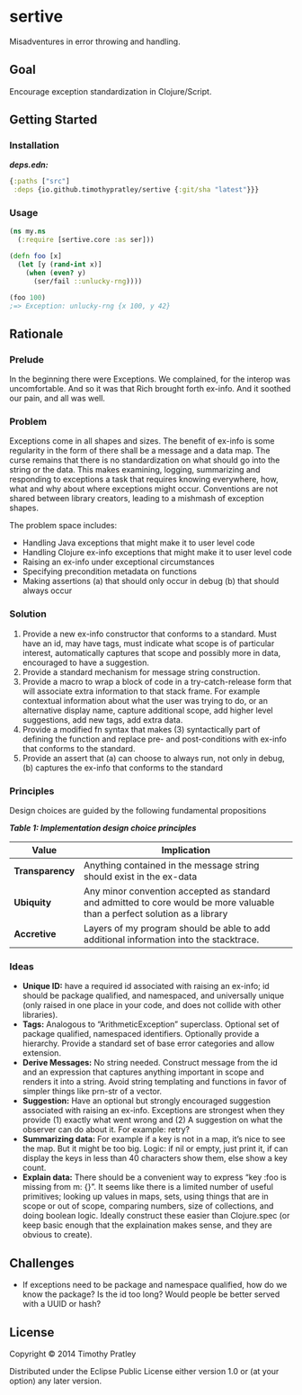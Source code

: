 # sertive

Misadventures in error throwing and handling.

## Goal

Encourage exception standardization in Clojure/Script.

## Getting Started

### Installation

***deps.edn:***

```clojure
{:paths ["src"]
 :deps {io.github.timothypratley/sertive {:git/sha "latest"}}}
```
### Usage

```clojure
(ns my.ns
  (:require [sertive.core :as ser]))

(defn foo [x]
  (let [y (rand-int x)]
    (when (even? y)
      (ser/fail ::unlucky-rng))))

(foo 100)
;=> Exception: unlucky-rng {x 100, y 42}
```

## Rationale

### Prelude

In the beginning there were Exceptions.
We complained, for the interop was uncomfortable.
And so it was that Rich brought forth ex-info.
And it soothed our pain, and all was well.

### Problem

Exceptions come in all shapes and sizes.
The benefit of ex-info is some regularity in the form of there shall be a message and a data map.
The curse remains that there is no standardization on what should go into the string or the data.
This makes examining, logging, summarizing and responding to exceptions a task that requires knowing everywhere, how, what and why about where exceptions might occur.
Conventions are not shared between library creators, leading to a mishmash of exception shapes.

The problem space includes:

* Handling Java exceptions that might make it to user level code
* Handling Clojure ex-info exceptions that might make it to user level code
* Raising an ex-info under exceptional circumstances
* Specifying precondition metadata on functions
* Making assertions (a) that should only occur in debug (b) that should always occur

### Solution

1. Provide a new ex-info constructor that conforms to a standard. Must have an id, may have tags, must indicate what scope is of particular interest, automatically captures that scope and possibly more in data, encouraged to have a suggestion.
2. Provide a standard mechanism for message string construction.
3. Provide a macro to wrap a block of code in a try-catch-release form that will associate extra information to that stack frame. For example contextual information about what the user was trying to do, or an alternative display name, capture additional scope, add higher level suggestions, add new tags, add extra data.
4. Provide a modified fn syntax that makes (3) syntactically part of defining the function and replace pre- and post-conditions with ex-info that conforms to the standard.
5. Provide an assert that (a) can choose to always run, not only in debug, (b) captures the ex-info that conforms to the standard

### Principles

Design choices are guided by the following fundamental propositions

***Table 1: Implementation design choice principles***

| Value            | Implication                                                                                                                |
|------------------|----------------------------------------------------------------------------------------------------------------------------|
| **Transparency** | Anything contained in the message string should exist in the ex-data                                                       |
| **Ubiquity**     | Any minor convention accepted as standard and admitted to core would be more valuable than a perfect solution as a library |
| **Accretive**    | Layers of my program should be able to add additional information into the stacktrace.                                     |

### Ideas
* **Unique ID:** have a required id associated with raising an ex-info; id should be package qualified, and namespaced, and universally unique (only raised in one place in your code, and does not collide with other libraries).
* **Tags:** Analogous to “ArithmeticException” superclass. Optional set of package qualified, namespaced identifiers. Optionally provide a hierarchy. Provide a standard set of base error categories and allow extension.
* **Derive Messages:** No string needed. Construct message from the id and an expression that captures anything important in scope and renders it into a string. Avoid string templating and functions in favor of simpler things like prn-str of a vector.
* **Suggestion:**  Have an optional but strongly encouraged suggestion associated with raising an ex-info. Exceptions are strongest when they provide (1) exactly what went wrong and (2) A suggestion on what the observer can do about it. For example: retry?
* **Summarizing data:** For example if a key is not in a map, it’s nice to see the map. But it might be too big. Logic: if nil or empty, just print it, if can display the keys in less than 40 characters show them, else show a key count.
* **Explain data:** There should be a convenient way to express “key :foo is missing from m: {}”. It seems like there is a limited number of useful primitives; looking up values in maps, sets, using things that are in scope or out of scope, comparing numbers, size of collections, and doing boolean logic. Ideally construct these easier than Clojure.spec (or keep basic enough that the explaination makes sense, and they are obvious to create).

## Challenges

* If exceptions need to be package and namespace qualified, how do we know the package? Is the id too long? Would people be better served with a UUID or hash?

## License

Copyright © 2014 Timothy Pratley

Distributed under the Eclipse Public License either version 1.0 or (at
your option) any later version.
